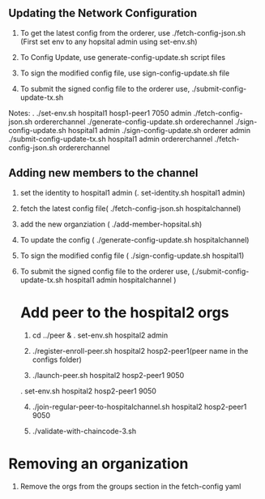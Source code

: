 ## Updating the Network Configuration

1. To get the latest config from the orderer, use ./fetch-config-json.sh
   (First set env to any hopsital admin using set-env.sh)

2. To Config Update, use generate-config-update.sh script files

3. To sign the modified config file, use sign-config-update.sh file

4. To submit the signed config file to the orderer use, ./submit-config-update-tx.sh

Notes:
. ./set-env.sh hospital1 hosp1-peer1 7050 admin
./fetch-config-json.sh ordererchannel
./generate-config-update.sh orderechannel
./sign-config-update.sh hospital1 admin
./sign-config-update.sh orderer admin
./submit-config-update-tx.sh hospital1 admin ordererchannel
./fetch-config-json.sh ordererchannel

## Adding new members to the channel

1. set the identity to hospital1 admin (. set-identity.sh hospital1 admin)

2. fetch the latest config file( ./fetch-config-json.sh hospitalchannel)

3. add the new organziation ( ./add-member-hopsital.sh)

4. To update the config ( ./generate-config-update.sh hospitalchannel)

5. To sign the modified config file ( ./sign-config-update.sh hospital1)

6. To submit the signed config file to the orderer use, (./submit-config-update-tx.sh hospital1 admin hospitalchannel
   )

   # Add peer to the hospital2 orgs

   1. cd ../peer & . set-env.sh hospital2 admin

   2. ./register-enroll-peer.sh hospital2 hosp2-peer1(peer name in the configs folder)

   3. ./launch-peer.sh hospital2 hosp2-peer1 9050

   . set-env.sh hospital2 hosp2-peer1 9050

   4. ./join-regular-peer-to-hospitalchannel.sh hospital2 hosp2-peer1 9050

   5. ./validate-with-chaincode-3.sh

# Removing an organization

1. Remove the orgs from the groups section in the fetch-config yaml
